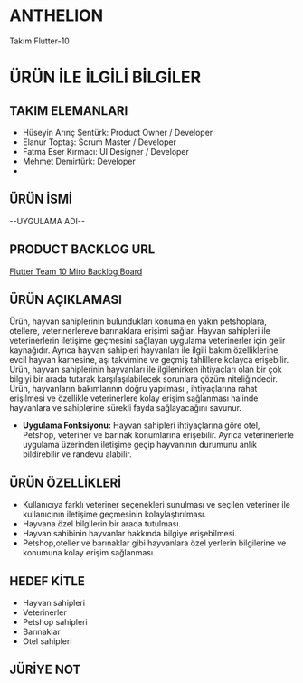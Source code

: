 # ANTHELION
Takım Flutter-10
# ÜRÜN İLE İLGİLİ BİLGİLER

## TAKIM ELEMANLARI
- Hüseyin Arınç Şentürk: Product Owner / Developer
- Elanur Toptaş: Scrum Master / Developer
- Fatma Eser Kırmacı: UI Designer / Developer
- Mehmet Demirtürk: Developer
- 
## ÜRÜN İSMİ
--UYGULAMA ADI--

## PRODUCT BACKLOG URL
[Flutter Team 10 Miro Backlog Board](https://miro.com/app/board/uXjVM9rmae8=/)

## ÜRÜN AÇIKLAMASI
Ürün, hayvan sahiplerinin bulundukları konuma en yakın petshoplara, otellere, veterinerlereve barınaklara erişimi sağlar. Hayvan sahipleri ile veterinerlerin iletişime geçmesini sağlayan uygulama veterinerler için gelir kaynağıdır. Ayrıca hayvan sahipleri hayvanları ile ilgili bakım özelliklerine, evcil hayvan karnesine, aşı takvimine ve geçmiş tahlillere kolayca erişebilir. Ürün, hayvan sahiplerinin hayvanları ile ilgilenirken ihtiyaçları olan bir çok bilgiyi bir arada tutarak karşılaşılabilecek sorunlara çözüm niteliğindedir. Ürün, hayvanların bakımlarının doğru yapılması , ihtiyaçlarına rahat erişilmesi ve özellikle veterinerlere kolay erişim sağlanması halinde hayvanlara ve sahiplerine sürekli fayda sağlayacağını savunur.

- **Uygulama Fonksiyonu:** Hayvan sahipleri ihtiyaçlarına göre otel, Petshop, veteriner ve barınak konumlarına erişebilir. Ayrıca veterinerlerle uygulama üzerinden iletişime geçip hayvanının durumunu anlık bildirebilir ve randevu alabilir.

## ÜRÜN ÖZELLİKLERİ
- Kullanıcıya farklı veteriner seçenekleri sunulması ve seçilen veteriner ile kullanıcının iletişime geçmesinin kolaylaştırılması.
- Hayvana özel bilgilerin bir arada tutulması.
- Hayvan sahibinin hayvanlar hakkında bilgiye erişebilmesi.
- Petshop,oteller ve barınaklar gibi hayvanlara özel yerlerin bilgilerine ve konumuna kolay erişim sağlanması.

## HEDEF KİTLE
- Hayvan sahipleri
- Veterinerler
- Petshop sahipleri
- Barınaklar
- Otel sahipleri

## JÜRİYE NOT



